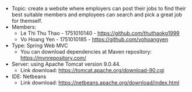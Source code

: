 - Topic: create a website where employers can post their jobs to find their best suitable members and employees can search and pick a great job for themself.
- Members:
    + Le Thi Thu Thao - 1751010140 - https://github.com/thuthaokg1999
    + Vo Hoang Yen - 1751010185 - https://github.com/vohoangyen
- Type: Spring Web MVC
    + You can download dependencies at Maven repository: https://mvnrepository.com/
- Server: using Apache Tomcat version 9.0.44.
    + Link download: https://tomcat.apache.org/download-90.cgi
- IDE: Netbeans
    + Link download: https://netbeans.apache.org/download/index.html
